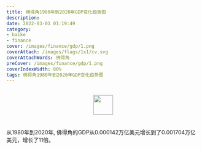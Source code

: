 ```yaml
---
title: 佛得角1980年到2020年GDP变化趋势图
description: 
date: 2022-03-01 01:19:49
category:
- baike
- finance
cover: /images/finance/gdp/1.png
coverAttach: /images/flags/1x1/cv.svg
coverAttachWords: 佛得角
preCover: /images/finance/gdp/1.png
coverIndexWidth: 80%
tags: 佛得角1980年到2020年GDP变化趋势图
---
```




<script src="/assets/js/charts/chart.js"></script>

<div style="text-align: center; margin: 30px 0; ">
    <img src="/images/flags/1x1/cv.svg" style="width: 50px; border: 1px solid #cccccc; ">
</div>

<div style="width: 98%; margin: 0 0 35px 0; ">
    <canvas id="myChart"></canvas>
</div>

<div>
<p class="paragraph">从1980年到2020年, 佛得角的GDP从0.000142万亿美元增长到了0.001704万亿美元，增长了11倍。</p>
</div>

<script>

    const dataGdp = {
        labels: [1980, 1981, 1982, 1983, 1984, 1985, 1986, 1987, 1988, 1989, 1990, 1991, 1992, 1993, 1994, 1995, 1996, 1997, 1998, 1999, 2000, 2001, 2002, 2003, 2004, 2005, 2006, 2007, 2008, 2009, 2010, 2011, 2012, 2013, 2014, 2015, 2016, 2017, 2018, 2019, 2020],
        datasets: [{
            label: '(万亿美元)  •  即刻编程  •  cn.hongkezhang.com',
            backgroundColor: 'rgb(0 0 128)',
            borderColor: 'rgb(0 0 128)',
            data: [0.000142, 0.000139, 0.000141, 0.000138, 0.000132, 0.000138, 0.000191, 0.000235, 0.000264, 0.000267, 0.000307, 0.000320, 0.000357, 0.000490, 0.000407, 0.000487, 0.000502, 0.000491, 0.000522, 0.000592, 0.000539, 0.000563, 0.000621, 0.000814, 0.000924, 0.000972, 0.001108, 0.001514, 0.001789, 0.001712, 0.001664, 0.001866, 0.001742, 0.001850, 0.001860, 0.001597, 0.001663, 0.001768, 0.001967, 0.001982, 0.001704],
            barPercentage: 0.3
        }]
    };

    const config = {
        type: 'line',
        data: dataGdp,
        options: {
            series: [
                {
                    barWidth: '20%'
                }
            ]
        }
    };

    const myChart = new Chart(
        document.getElementById('myChart'),
        config
    );
</script>
